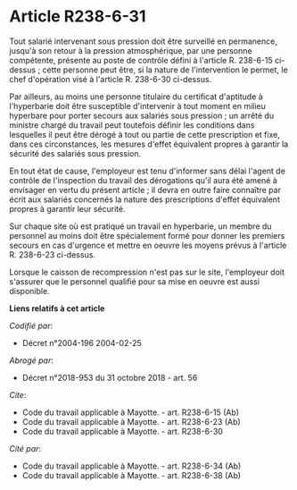 # Article R238-6-31

Tout salarié intervenant sous pression doit être surveillé en permanence, jusqu'à son retour à la pression atmosphérique, par
une personne compétente, présente au poste de contrôle défini à l'article R. 238-6-15 ci-dessus ; cette personne peut être,
si la nature de l'intervention le permet, le chef d'opération visé à l'article R. 238-6-30 ci-dessus. 

Par ailleurs, au moins une personne titulaire du certificat d'aptitude à l'hyperbarie doit être susceptible d'intervenir à
tout moment en milieu hyperbare pour porter secours aux salariés sous pression ; un arrêté du ministre chargé du travail peut
toutefois définir les conditions dans lesquelles il peut être dérogé à tout ou partie de cette prescription et fixe, dans ces
circonstances, les mesures d'effet équivalent propres à garantir la sécurité des salariés sous pression. 

En tout état de cause, l'employeur est tenu d'informer sans délai l'agent de contrôle de l'inspection du travail des
dérogations qu'il aura été amené à envisager en vertu du présent article ; il devra en outre faire connaître par écrit aux
salariés concernés la nature des prescriptions d'effet équivalent propres à garantir leur sécurité. 

Sur chaque site où est pratiqué un travail en hyperbarie, un membre du personnel au moins doit être spécialement formé pour
donner les premiers secours en cas d'urgence et mettre en oeuvre les moyens prévus à l'article R. 238-6-23 ci-dessus. 

Lorsque le caisson de recompression n'est pas sur le site, l'employeur doit s'assurer que le personnel qualifié pour sa mise
en oeuvre est aussi disponible.

**Liens relatifs à cet article**

_Codifié par_:

  - Décret n°2004-196 2004-02-25

_Abrogé par_:

  - Décret n°2018-953 du 31 octobre 2018 - art. 56

_Cite_:

  - Code du travail applicable à Mayotte. - art. R238-6-15 (Ab)
  - Code du travail applicable à Mayotte. - art. R238-6-23 (Ab)
  - Code du travail applicable à Mayotte. - art. R238-6-30

_Cité par_:

  - Code du travail applicable à Mayotte. - art. R238-6-34 (Ab)
  - Code du travail applicable à Mayotte. - art. R238-6-38 (Ab)
